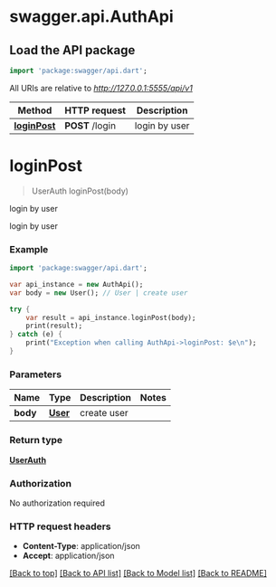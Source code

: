 # swagger.api.AuthApi

## Load the API package
```dart
import 'package:swagger/api.dart';
```

All URIs are relative to *http://127.0.0.1:5555/api/v1*

Method | HTTP request | Description
------------- | ------------- | -------------
[**loginPost**](AuthApi.md#loginPost) | **POST** /login | login by user


# **loginPost**
> UserAuth loginPost(body)

login by user

login by user

### Example 
```dart
import 'package:swagger/api.dart';

var api_instance = new AuthApi();
var body = new User(); // User | create user

try { 
    var result = api_instance.loginPost(body);
    print(result);
} catch (e) {
    print("Exception when calling AuthApi->loginPost: $e\n");
}
```

### Parameters

Name | Type | Description  | Notes
------------- | ------------- | ------------- | -------------
 **body** | [**User**](User.md)| create user | 

### Return type

[**UserAuth**](UserAuth.md)

### Authorization

No authorization required

### HTTP request headers

 - **Content-Type**: application/json
 - **Accept**: application/json

[[Back to top]](#) [[Back to API list]](../README.md#documentation-for-api-endpoints) [[Back to Model list]](../README.md#documentation-for-models) [[Back to README]](../README.md)

